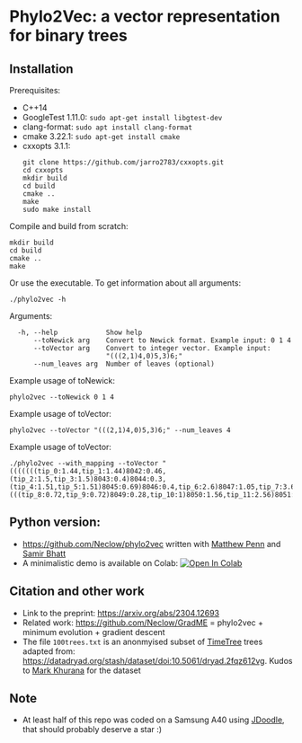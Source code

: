 # Phylo2Vec: a vector representation for binary trees

## Installation
Prerequisites:
 * C++14
 * GoogleTest 1.11.0: ```sudo apt-get install libgtest-dev```
 * clang-format: ```sudo apt install clang-format```
 * cmake 3.22.1: ```sudo apt-get install cmake```
 * cxxopts 3.1.1:
    ```
    git clone https://github.com/jarro2783/cxxopts.git
    cd cxxopts
    mkdir build
    cd build
    cmake ..
    make
    sudo make install
    ```

Compile and build from scratch:
```
mkdir build
cd build
cmake ..
make
```

Or use the executable. To get information about all arguments:
```
./phylo2vec -h
```

Arguments:
```
  -h, --help            Show help
      --toNewick arg    Convert to Newick format. Example input: 0 1 4
      --toVector arg    Convert to integer vector. Example input:
                        "(((2,1)4,0)5,3)6;"
      --num_leaves arg  Number of leaves (optional)
```

Example usage of toNewick:
```
phylo2vec --toNewick 0 1 4
```

Example usage of toVector:
```
phylo2vec --toVector "(((2,1)4,0)5,3)6;" --num_leaves 4
```

Example usage of toVector:
```
./phylo2vec --with_mapping --toVector "(((((((tip_0:1.44,tip_1:1.44)8042:0.46,(tip_2:1.5,tip_3:1.5)8043:0.4)8044:0.3,(tip_4:1.51,tip_5:1.51)8045:0.69)8046:0.4,tip_6:2.6)8047:1.05,tip_7:3.65)8048:0.5,(((tip_8:0.72,tip_9:0.72)8049:0.28,tip_10:1)8050:1.56,tip_11:2.56)8051:1.59)8052:1.96,tip_12:6.11)8053:0;"
```

## Python version:
* https://github.com/Neclow/phylo2vec written with [Matthew Penn](https://www.stats.ox.ac.uk/people/matthew-penn) and [Samir Bhatt](https://publichealth.ku.dk/about-the-department/section-epidemiology/?pure=en/persons/707469)
* A minimalistic demo is available on Colab: [![Open In Colab](https://colab.research.google.com/assets/colab-badge.svg)](https://colab.research.google.com/drive/10ZENm-wgWiRFa4ABY8piGDY_QoJyZ30X?usp=sharing)

## Citation and other work
* Link to the preprint: https://arxiv.org/abs/2304.12693
* Related work: https://github.com/Neclow/GradME = phylo2vec + minimum evolution + gradient descent
* The file ```100trees.txt``` is an anonmyised subset of [TimeTree](http://www.timetree.org/) trees adapted from: https://datadryad.org/stash/dataset/doi:10.5061/dryad.2fqz612vg. Kudos to [Mark Khurana](https://forskning.ku.dk/soeg/result/?pure=da%2Fpersons%2Fmark-poulsen-khurana(171ece7e-9567-4d48-8cf9-959b57de57c8).html) for the dataset

## Note
* At least half of this repo was coded on a Samsung A40 using [JDoodle](jdoodle.com), that should probably deserve a star :)